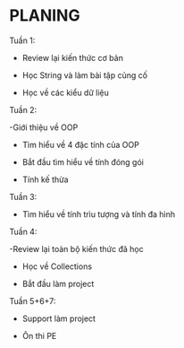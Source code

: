 # PLANING

Tuần 1:

- Review lại kiến thức cơ bản

- Học String và làm bài tập củng cố

- Học về các kiểu dữ liệu


Tuần 2:

-Giới thiệu về OOP

- Tìm hiểu về 4 đặc tính của OOP

- Bắt đầu tìm hiểu về tính đóng gói

- Tính kế thừa

Tuần 3:

- Tìm hiểu về tính trìu tượng và tính đa hình

Tuần 4:

-Review lại toàn bộ kiến thức đã học

- Học về Collections

- Bắt đầu làm project 

Tuần 5+6+7:

- Support làm project 

- Ôn thi PE
